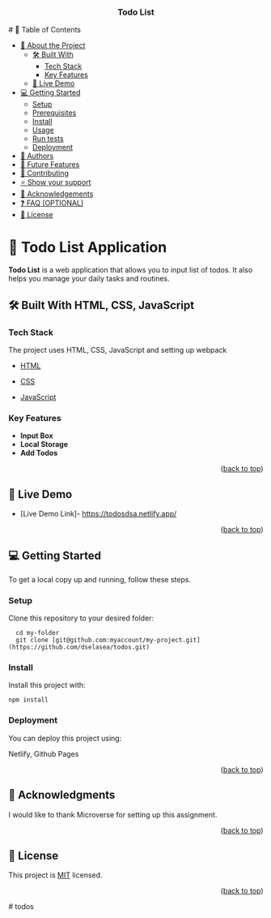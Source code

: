 <a name="readme-top"></a>
<div align="center">
  <h3><b>Todo List</b></h3>

</div>
# 📗 Table of Contents

- [📖 About the Project](#about-project)
  - [🛠 Built With](#built-with)
    - [Tech Stack](#tech-stack)
    - [Key Features](#key-features)
  - [🚀 Live Demo](#live-demo)
- [💻 Getting Started](#getting-started)
  - [Setup](#setup)
  - [Prerequisites](#prerequisites)
  - [Install](#install)
  - [Usage](#usage)
  - [Run tests](#run-tests)
  - [Deployment](#triangular_flag_on_post-deployment)
- [👥 Authors](#authors)
- [🔭 Future Features](#future-features)
- [🤝 Contributing](#contributing)
- [⭐️ Show your support](#support)
- [🙏 Acknowledgements](#acknowledgements)
- [❓ FAQ (OPTIONAL)](#faq)
- [📝 License](#license)

# 📖 Todo List Application <a name="about-project"></a>


**Todo List** is a web application that allows you to input list of todos. It also helps you manage your daily tasks and routines.

## 🛠 Built With <a name="built-with">HTML, CSS, JavaScript</a>

### Tech Stack <a name="tech-stack"></a>

The project uses HTML, CSS, JavaScript and setting up webpack

  <ul>
    <li><a href="">HTML</a></li>
  </ul>

  <ul>
    <li><a href="">CSS</a></li>
  </ul>

  <ul>
    <li><a href="">JavaScript</a></li>
  </ul>


### Key Features <a name="key-features"></a>

- **Input Box**
- **Local Storage**
- **Add Todos**

<p align="right">(<a href="#readme-top">back to top</a>)</p>

## 🚀 Live Demo <a name="live-demo"></a>

- [Live Demo Link]- https://todosdsa.netlify.app/

<p align="right">(<a href="#readme-top">back to top</a>)</p>

<!-- GETTING STARTED -->

## 💻 Getting Started <a name="getting-started"></a>


To get a local copy up and running, follow these steps.



### Setup

Clone this repository to your desired folder: 

```
  cd my-folder
  git clone [git@github.com:myaccount/my-project.git](https://github.com/dselasea/todos.git)
```

### Install

Install this project with: 
```
npm install

```


### Deployment

You can deploy this project using:

Netlify, Github Pages


<p align="right">(<a href="#readme-top">back to top</a>)</p>


## 🙏 Acknowledgments <a name="acknowledgements"></a>


I would like to thank Microverse for setting up this assignment.

<p align="right">(<a href="#readme-top">back to top</a>)</p>


## 📝 License <a name="license"></a>

This project is [MIT](./LICENSE.md) licensed.


<p align="right">(<a href="#readme-top">back to top</a>)</p>
# todos
